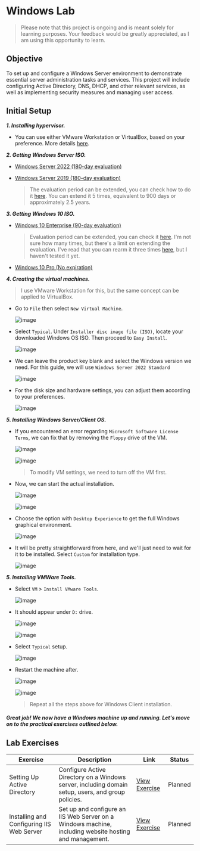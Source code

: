 # Windows Lab

> Please note that this project is ongoing and is meant solely for learning purposes. Your feedback would be greatly appreciated, as I am using this opportunity to learn.

## Objective

To set up and configure a Windows Server environment to demonstrate essential server administration tasks and services. This project will include configuring Active Directory, DNS, DHCP, and other relevant services, as well as implementing security measures and managing user access.

## Initial Setup

***1. Installing hypervisor.***
   
- You can use either VMware Workstation or VirtualBox, based on your preference. More details [here](https://github.com/mmhgwyjs/homelab?tab=readme-ov-file#hypervisor).

***2. Getting Windows Server ISO.***
   
- [Windows Server 2022 (180-day evaluation)](https://www.microsoft.com/en-us/evalcenter/download-windows-server-2022)

- [Windows Server 2019 (180-day evaluation)](https://www.microsoft.com/en-us/evalcenter/download-windows-server-2019)

  > The evaluation period can be extended, you can check how to do it [here](https://serverdecode.com/extend-evaluation-period-windows-server/). You can extend it 5 times, equivalent to 900 days or approximately 2.5 years.
  
***3. Getting Windows 10 ISO.***
   
- [Windows 10 Enterprise (90-day evaluation)](https://www.microsoft.com/en-us/evalcenter/download-windows-10-enterprise)

  > Evaluation period can be extended, you can check it [here](https://pupuweb.com/solved-fix-reset-extend-windows-trial-expired/). I'm not sure how many times, but there's a limit on extending the evaluation. I've read that you can rearm it three times [here](https://answers.microsoft.com/en-us/windows/forum/all/what-is-the-meaning-of-the-term-rearm-count/203d0add-50dd-45b0-be3b-23f9ac55c560), but I haven't tested it yet.
    
- [Windows 10 Pro (No expiration)](https://www.microsoft.com/en-us/software-download/windows10)

***4. Creating the virtual machines.***

> I use VMware Workstation for this, but the same concept can be applied to VirtualBox.

- Go to `File` then select `New Virtual Machine`.

  ![image](https://github.com/mmhgwyjs/malware-analysis-lab/assets/159692853/22ab3330-bc2d-43ff-9d8f-ff34d7bde957)

- Select `Typical`. Under `Installer disc image file (ISO)`, locate your downloaded Windows OS ISO. Then proceed to `Easy Install`.
  
  ![image](https://github.com/user-attachments/assets/e371e295-3013-4194-ade7-8b104b1040a0)

- We can leave the product key blank and select the Windows version we need. For this guide, we will use `Windows Server 2022 Standard`
  
  ![image](https://github.com/user-attachments/assets/feb9feec-21e5-441b-852d-91a05fad70c1)

- For the disk size and hardware settings, you can adjust them according to your preferences.

  ![image](https://github.com/user-attachments/assets/ec6258b5-18cd-404c-a341-e361f678ba48)

***5. Installing Windows Server/Client OS.***

- If you encountered an error regarding `Microsoft Software License Terms`, we can fix that by removing the `Floppy` drive of the VM.

  ![image](https://github.com/user-attachments/assets/ed699754-763a-4ae5-8983-bb9b86f1f598)

  ![image](https://github.com/user-attachments/assets/9db91aed-bf57-40ad-9c64-35431098c4ab)

  > To modify VM settings, we need to turn off the VM first.

- Now, we can start the actual installation.

  ![image](https://github.com/user-attachments/assets/485cacea-f7db-4328-93f8-75d272bb7554)
  
  ![image](https://github.com/user-attachments/assets/fa5bc503-d78b-4967-a0cb-90e172a3f60f)

- Choose the option with `Desktop Experience` to get the full Windows graphical environment.

  ![image](https://github.com/user-attachments/assets/59c7ed57-c5e4-423f-94d2-ecc1c57a746c)

- It will be pretty straightforward from here, and we'll just need to wait for it to be installed. Select `Custom` for installation type.

  ![image](https://github.com/user-attachments/assets/ddac750d-5bd3-48cb-8f7c-8318f742693d)

***5. Installing VMWare Tools.***

- Select `VM` > `Install VMware Tools`.

  ![image](https://github.com/user-attachments/assets/e117eef8-5b95-4ba8-8368-8e8c4e71f9c7)

- It should appear under `D:` drive.

  ![image](https://github.com/user-attachments/assets/ca879366-0eb3-426c-9190-c1a610fee119)

  ![image](https://github.com/user-attachments/assets/def85db0-74ef-484a-9840-0a4c4a66ee39)

- Select `Typical` setup.

  ![image](https://github.com/user-attachments/assets/9dd0e7a2-bfa9-44fe-8e21-a237476d98c5)

- Restart the machine after.

  ![image](https://github.com/user-attachments/assets/a04bea78-6df4-4adf-8429-7ecc6d6a18d8)

  ![image](https://github.com/user-attachments/assets/79b3811a-fa46-4a52-ad51-c34cd67a2edc)

  > Repeat all the steps above for Windows Client installation.

#### ***Great job! We now have a Windows machine up and running. Let's move on to the practical exercises outlined below.***

## Lab Exercises

| Exercise                   | Description                                                                                     | Link                                                      | Status       |
|----------------------------|-------------------------------------------------------------------------------------------------|-----------------------------------------------------------|--------------|
| Setting Up Active Directory | Configure Active Directory on a Windows server, including domain setup, users, and group policies. | [View Exercise](https://github.com/mmhgwyjs/windows-lab/blob/main/Lab%20Exercises/Active%20Directory.md)                                         | Planned  |
| Installing and Configuring IIS Web Server | Set up and configure an IIS Web Server on a Windows machine, including website hosting and management. | [View Exercise](https://github.com/mmhgwyjs/windows-lab/blob/main/Lab%20Exercises/IIS%20Web%20Server.md)                                         | Planned  |
